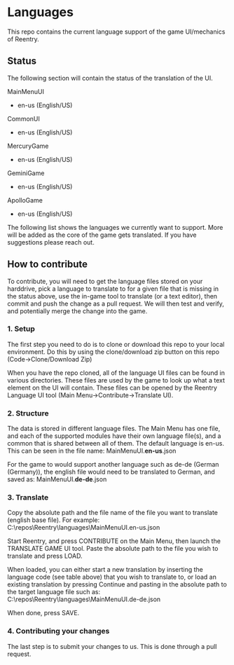 # Languages
This repo contains the current language support of the game UI/mechanics of Reentry.

## Status
The following section will contain the status of the translation of the UI.

MainMenuUI
- en-us (English/US)

CommonUI
- en-us (English/US)

MercuryGame
- en-us (English/US)

GeminiGame
- en-us (English/US)

ApolloGame
- en-us (English/US)

The following list shows the languages we currently want to support. More will be added as the core of the game gets translated. If you have suggestions please reach out.


## How to contribute
To contribute, you will need to get the language files stored on your harddrive, pick a language to translate to for a given file that is missing in the status above, use the in-game tool to translate (or a text editor), then commit and push the change as a pull request. We will then test and verify, and potentially merge the change into the game.

### 1. Setup
The first step you need to do is to clone or download this repo to your local environment.
Do this by using the clone/download zip button on this repo (Code->Clone/Download Zip)

When you have the repo cloned, all of the language UI files can be found in various directories. These files are used by the game to look up what a text element on the UI will contain.
These files can be opened by the Reentry Language UI tool  (Main Menu->Contribute->Translate UI).

### 2. Structure
The data is stored in different language files. The Main Menu has one file, and each of the supported modules have their own language file(s), and a common that is shared between all of them.
The default language is en-us. This can be seen in the file name:
MainMenuUI.**en-us**.json

For the game to would support another language such as de-de (German (Germany)), the english file would need to be translated to German, and saved as:
MainMenuUI.**de-de**.json

### 3. Translate
Copy the absolute path and the file name of the file you want to translate (english base file). For example:
C:\repos\Reentry\languages\MainMenuUI.en-us.json

Start Reentry, and press CONTRIBUTE on the Main Menu, then launch the TRANSLATE GAME UI tool.
Paste the absolute path to the file you wish to translate and press LOAD.

When loaded, you can either start a new translation by inserting the language code (see table above) that you wish to translate to, or load an existing translation by pressing Continue and pasting in the absolute path to the target language file such as:
C:\repos\Reentry\languages\MainMenuUI.de-de.json

When done, press SAVE.

### 4. Contributing your changes
The last step is to submit your changes to us. This is done through a pull request.
